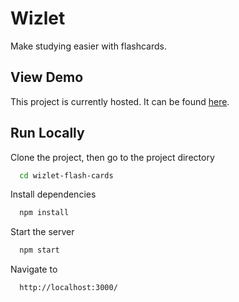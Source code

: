 # Wizlet

Make studying easier with flashcards.

## View Demo

This project is currently hosted. It can be found [here](https://allen-wizlet.web.app/).

## Run Locally

Clone the project, then go to the project directory

```bash
  cd wizlet-flash-cards
```

Install dependencies

```bash
  npm install
```

Start the server

```bash
  npm start
```

Navigate to

```bash
  http://localhost:3000/
```

